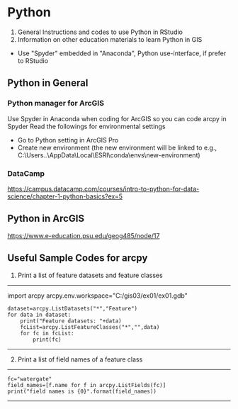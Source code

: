 # Python
1. General Instructions and codes to use Python in RStudio
2. Information on other education materials to learn Python in GIS

* Use "Spyder" embedded in "Anaconda", Python use-interface, if prefer to RStudio

## Python in General
### Python manager for ArcGIS
Use Spyder in Anaconda when coding for ArcGIS so you can code arcpy in Spyder
Read the followings for environmental settings
* Go to Python setting in ArcGIS Pro
* Create new environment (the new environment will be linked to e.g., C:\Users..\AppData\Local\ESRI\conda\envs\new-environment)

### DataCamp
https://campus.datacamp.com/courses/intro-to-python-for-data-science/chapter-1-python-basics?ex=5

## Python in ArcGIS
https://www.e-education.psu.edu/geog485/node/17

## Useful Sample Codes for arcpy
1. Print a list of feature datasets and feature classes
-----------------
import arcpy
    arcpy.env.workspace="C:/gis03/ex01/ex01.gdb" 
    
    dataset=arcpy.ListDatasets("*","Feature")
    for data in dataset:
        print("Feature datasets: "+data)
        fcList=arcpy.ListFeatureClasses("*","",data)
        for fc in fcList:
            print(fc)
-----------------------

2. Print a list of field names of a feature class
--------------------
    fc="watergate"
    field_names=[f.name for f in arcpy.ListFields(fc)]
    print("field names is {0}".format(field_names))
--------------------

